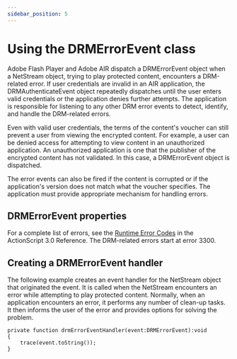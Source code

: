```yaml
---
sidebar_position: 5
---
```


# Using the DRMErrorEvent class

Adobe Flash Player and Adobe AIR dispatch a DRMErrorEvent object when a
NetStream object, trying to play protected content, encounters a DRM-related
error. If user credentials are invalid in an AIR application, the
DRMAuthenticateEvent object repeatedly dispatches until the user enters valid
credentials or the application denies further attempts. The application is
responsible for listening to any other DRM error events to detect, identify, and
handle the DRM-related errors.

Even with valid user credentials, the terms of the content's voucher can still
prevent a user from viewing the encrypted content. For example, a user can be
denied access for attempting to view content in an unauthorized application. An
unauthorized application is one that the publisher of the encrypted content has
not validated. In this case, a DRMErrorEvent object is dispatched.

The error events can also be fired if the content is corrupted or if the
application's version does not match what the voucher specifies. The application
must provide appropriate mechanism for handling errors.

## DRMErrorEvent properties

For a complete list of errors, see the
[Runtime Error Codes](https://airsdk.dev/reference/actionscript/3.0/runtimeErrors.html)
in the ActionScript 3.0 Reference. The DRM-related errors start at error 3300.

## Creating a DRMErrorEvent handler

The following example creates an event handler for the NetStream object that
originated the event. It is called when the NetStream encounters an error while
attempting to play protected content. Normally, when an application encounters
an error, it performs any number of clean-up tasks. It then informs the user of
the error and provides options for solving the problem.

    private function drmErrorEventHandler(event:DRMErrorEvent):void
    {
    	trace(event.toString());
    }
